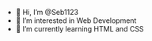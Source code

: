 - 👋 Hi, I’m @Seb1123
- 👀 I’m interested in Web Development
- 🌱 I’m currently learning HTML and CSS

<!---
Seb1123/Seb1123 is a ✨ special ✨ repository because its `README.md` (this file) appears on your GitHub profile.
You can click the Preview link to take a look at your changes.
--->
